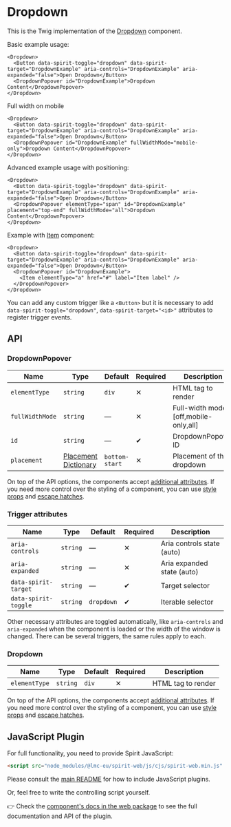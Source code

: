 # Dropdown

This is the Twig implementation of the [Dropdown][dropdown] component.

Basic example usage:

```twig
<Dropdown>
  <Button data-spirit-toggle="dropdown" data-spirit-target="DropdownExample" aria-controls="DropdownExample" aria-expanded="false">Open Dropdown</Button>
  <DropdownPopover id="DropdownExample">Dropdown Content</DropdownPopover>
</Dropdown>
```

Full width on mobile

```twig
<Dropdown>
  <Button data-spirit-toggle="dropdown" data-spirit-target="DropdownExample" aria-controls="DropdownExample" aria-expanded="false">Open Dropdown</Button>
  <DropdownPopover id="DropdownExample" fullWidthMode="mobile-only">Dropdown Content</DropdownPopover>
</Dropdown>
```

Advanced example usage with positioning:

```twig
<Dropdown>
  <Button data-spirit-toggle="dropdown" data-spirit-target="DropdownExample" aria-controls="DropdownExample" aria-expanded="false">Open Dropdown</Button>
  <DropdownPopover elementType="span" id="DropdownExample" placement="top-end" fullWidthMode="all">Dropdown Content</DropdownPopover>
</Dropdown>
```

Example with [Item][item] component:

```twig
<Dropdown>
  <Button data-spirit-toggle="dropdown" data-spirit-target="DropdownExample" aria-controls="DropdownExample" aria-expanded="false">Open Dropdown</Button>
  <DropdownPopover id="DropdownExample">
    <Item elementType="a" href="#" label="Item label" />
  </DropdownPopover>
</Dropdown>
```

You can add any custom trigger like a `<Button>` but it is necessary to add `data-spirit-toggle="dropdown"`, `data-spirit-target="<id>"`
attributes to register trigger events.

## API

### DropdownPopover

| Name            | Type                                         | Default        | Required | Description                           |
| --------------- | -------------------------------------------- | -------------- | -------- | ------------------------------------- |
| `elementType`   | `string`                                     | `div`          | ✕        | HTML tag to render                    |
| `fullWidthMode` | `string`                                     | —              | ✕        | Full-width mode [off,mobile-only,all] |
| `id`            | `string`                                     | —              | ✔        | DropdownPopover ID                    |
| `placement`     | [Placement Dictionary][dictionary-placement] | `bottom-start` | ✕        | Placement of the dropdown             |

On top of the API options, the components accept [additional attributes][readme-additional-attributes].
If you need more control over the styling of a component, you can use [style props][readme-style-props]
and [escape hatches][readme-escape-hatches].

### Trigger attributes

| Name                 | Type     | Default    | Required | Description                |
| -------------------- | -------- | ---------- | -------- | -------------------------- |
| `aria-controls`      | `string` | —          | ✕        | Aria controls state (auto) |
| `aria-expanded`      | `string` | —          | ✕        | Aria expanded state (auto) |
| `data-spirit-target` | `string` | —          | ✔        | Target selector            |
| `data-spirit-toggle` | `string` | `dropdown` | ✔        | Iterable selector          |

Other necessary attributes are toggled automatically, like `aria-controls` and `aria-expanded` when the component is loaded
or the width of the window is changed. There can be several triggers, the same rules apply to each.

### Dropdown

| Name          | Type     | Default | Required | Description        |
| ------------- | -------- | ------- | -------- | ------------------ |
| `elementType` | `string` | `div`   | ✕        | HTML tag to render |

On top of the API options, the components accept [additional attributes][readme-additional-attributes].
If you need more control over the styling of a component, you can use [style props][readme-style-props]
and [escape hatches][readme-escape-hatches].

## JavaScript Plugin

For full functionality, you need to provide Spirit JavaScript:

```html
<script src="node_modules/@lmc-eu/spirit-web/js/cjs/spirit-web.min.js" async></script>
```

Please consult the [main README][web-readme] for how to include JavaScript plugins.

Or, feel free to write the controlling script yourself.

👉 Check the [component's docs in the web package][web-js-api] to see the full documentation and API of the plugin.

[dictionary-placement]: https://github.com/lmc-eu/spirit-design-system/tree/main/docs/DICTIONARIES.md#placement
[dropdown]: https://github.com/lmc-eu/spirit-design-system/tree/main/packages/web/src/scss/components/Dropdown
[item]: https://github.com/lmc-eu/spirit-design-system/blob/main/packages/web-twig/src/Resources/components/Item/README.md
[readme-additional-attributes]: https://github.com/lmc-eu/spirit-design-system/blob/main/packages/web-twig/README.md#additional-attributes
[readme-style-props]: https://github.com/lmc-eu/spirit-design-system/blob/main/packages/web-twig/README.md#style-props
[readme-escape-hatches]: https://github.com/lmc-eu/spirit-design-system/blob/main/packages/web-twig/README.md#escape-hatches
[web-js-api]: https://github.com/lmc-eu/spirit-design-system/blob/main/packages/web/src/scss/components/Dropdown/README.md#javascript
[web-readme]: https://github.com/lmc-eu/spirit-design-system/blob/main/packages/web/README.md
